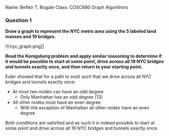 Name: Befikir T. Bogale
Class: COSC690 Graph Algorithms

### Question 1

**Draw a graph to represent the NYC metro area using the 5 labeled land masses and 19 bridges.**

![[nyc_graph.png]]

**Read the Konigsberg problem and apply similar reasoning to determine if it would be possible to start at some point, drive across all 19 NYC bridges and tunnels exactly once, and then return to your starting point.**

Euler showed that for a path to exist such that we drive across all NYC bridges and tunnels exactly once:
- At most two nodes can have an odd degree
	- Only Manhattan has an odd degree (13)
- All other nodes must have an even degree
	- With the exception of Manhattan all other nodes have an even degree

Both conditions are satisfied and as such it is indeed possible to start at some point and drive across all 19 NYC bridges and tunnels exactly once.

